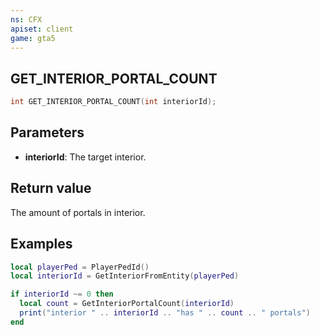 ```yaml
---
ns: CFX
apiset: client
game: gta5
---
```

## GET_INTERIOR_PORTAL_COUNT

```c
int GET_INTERIOR_PORTAL_COUNT(int interiorId);
```

## Parameters
* **interiorId**: The target interior.

## Return value
The amount of portals in interior.

## Examples
```lua
local playerPed = PlayerPedId()
local interiorId = GetInteriorFromEntity(playerPed)

if interiorId ~= 0 then
  local count = GetInteriorPortalCount(interiorId)
  print("interior " .. interiorId .. "has " .. count .. " portals")
end
```
